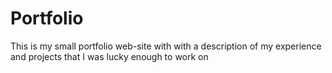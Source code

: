 # Portfolio

This is my small portfolio web-site with with a description of my experience and projects that I was lucky enough to work on
